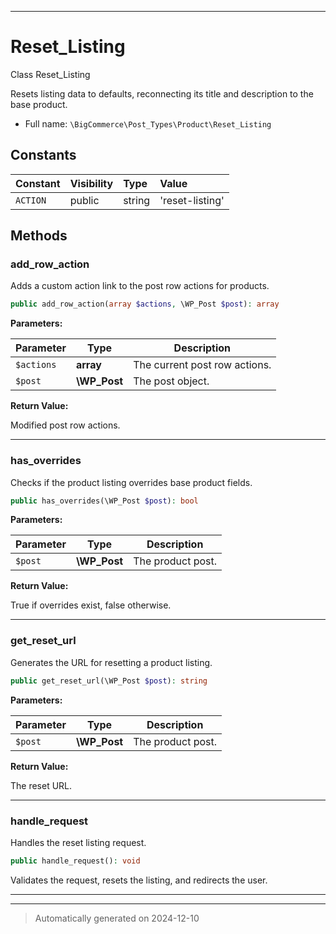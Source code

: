 ***

# Reset_Listing

Class Reset_Listing

Resets listing data to defaults, reconnecting its title
and description to the base product.

* Full name: `\BigCommerce\Post_Types\Product\Reset_Listing`


## Constants

| Constant | Visibility | Type | Value |
|:---------|:-----------|:-----|:------|
|`ACTION`|public|string|&#039;reset-listing&#039;|


## Methods


### add_row_action

Adds a custom action link to the post row actions for products.

```php
public add_row_action(array $actions, \WP_Post $post): array
```








**Parameters:**

| Parameter | Type | Description |
|-----------|------|-------------|
| `$actions` | **array** | The current post row actions. |
| `$post` | **\WP_Post** | The post object. |


**Return Value:**

Modified post row actions.




***

### has_overrides

Checks if the product listing overrides base product fields.

```php
public has_overrides(\WP_Post $post): bool
```








**Parameters:**

| Parameter | Type | Description |
|-----------|------|-------------|
| `$post` | **\WP_Post** | The product post. |


**Return Value:**

True if overrides exist, false otherwise.




***

### get_reset_url

Generates the URL for resetting a product listing.

```php
public get_reset_url(\WP_Post $post): string
```








**Parameters:**

| Parameter | Type | Description |
|-----------|------|-------------|
| `$post` | **\WP_Post** | The product post. |


**Return Value:**

The reset URL.




***

### handle_request

Handles the reset listing request.

```php
public handle_request(): void
```

Validates the request, resets the listing, and redirects the user.










***


***
> Automatically generated on 2024-12-10
